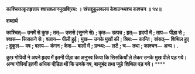 **काश्चित्तत्कृतहृत्ताप श्वासश्लानमुखशि्रय: ।** **स्रंसद्दुकूलवलय केशग्रन्थ्यश्च काश्चन ॥ १४॥** 

**शब्दार्थ** 

**काश्चित्—** **उनमें से कुछ** **; तत्—** **उससे (सुनने से)** **; कृत—** **उत्पन्न** **; हृत्—** **हृदयों में** **; ताप—** **पीड़ा से** **; श्वास—** **सिसकने से** **;** **श्लान—** **पीली हुई** **; मुख—** **उनके मुखों की** **; श्रिय:—** **कान्ति** **; स्रंसत्—** **शिथिल हुए** **; दुकूल—** **वष** **; वलय—** **कंगन** **; केश—** **बालों में** **; ग्रन्थ्य:—** **लटें** **; च—** **तथा** **; काश्चन—** **अन्य।** **.** 

**कुछ गोपियों ने अपने हृदय में इतनी पीड़ा का अनुभव किया कि सिसकियाँ ले लेकर उनके** **मुख पीले पड़ गये। अन्य गोपियाँ इतनी अधिक पीडि़त थीं कि उनके वष, बाजूबंद तथा जूड़े** **शिथिल पड़ गये।** **** 